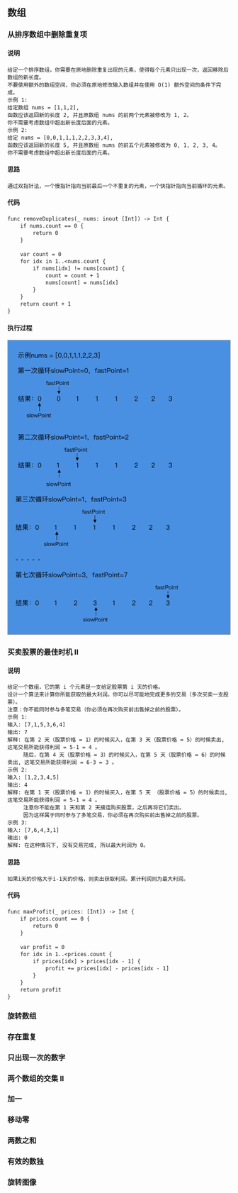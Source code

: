 ## 数组

### 从排序数组中删除重复项

#### 说明
```
给定一个排序数组，你需要在原地删除重复出现的元素，使得每个元素只出现一次，返回移除后数组的新长度。
不要使用额外的数组空间，你必须在原地修改输入数组并在使用 O(1) 额外空间的条件下完成。
示例 1:
给定数组 nums = [1,1,2], 
函数应该返回新的长度 2, 并且原数组 nums 的前两个元素被修改为 1, 2。 
你不需要考虑数组中超出新长度后面的元素。
示例 2:
给定 nums = [0,0,1,1,1,2,2,3,3,4],
函数应该返回新的长度 5, 并且原数组 nums 的前五个元素被修改为 0, 1, 2, 3, 4。
你不需要考虑数组中超出新长度后面的元素。
```

#### 思路
```
通过双指针法，一个慢指针指向当前最后一个不重复的元素，一个快指针指向当前循环的元素。
```

#### 代码
```
func removeDuplicates(_ nums: inout [Int]) -> Int {
    if nums.count == 0 {
        return 0
    }
    
    var count = 0
    for idx in 1..<nums.count {
        if nums[idx] != nums[count] {
            count = count + 1
            nums[count] = nums[idx]
        }
    }
    return count + 1
}
```

#### 执行过程

<img src="https://github.com/fengzhihao123/LeetCode-Swift/blob/master/remove_duplicate.png" alt="remove duplicate">

### 买卖股票的最佳时机 II

#### 说明
```
给定一个数组，它的第 i 个元素是一支给定股票第 i 天的价格。
设计一个算法来计算你所能获取的最大利润。你可以尽可能地完成更多的交易（多次买卖一支股票）。
注意：你不能同时参与多笔交易（你必须在再次购买前出售掉之前的股票）。
示例 1:
输入: [7,1,5,3,6,4]
输出: 7
解释: 在第 2 天（股票价格 = 1）的时候买入，在第 3 天（股票价格 = 5）的时候卖出, 这笔交易所能获得利润 = 5-1 = 4 。
     随后，在第 4 天（股票价格 = 3）的时候买入，在第 5 天（股票价格 = 6）的时候卖出, 这笔交易所能获得利润 = 6-3 = 3 。
示例 2:
输入: [1,2,3,4,5]
输出: 4
解释: 在第 1 天（股票价格 = 1）的时候买入，在第 5 天 （股票价格 = 5）的时候卖出, 这笔交易所能获得利润 = 5-1 = 4 。
     注意你不能在第 1 天和第 2 天接连购买股票，之后再将它们卖出。
     因为这样属于同时参与了多笔交易，你必须在再次购买前出售掉之前的股票。
示例 3:
输入: [7,6,4,3,1]
输出: 0
解释: 在这种情况下, 没有交易完成, 所以最大利润为 0。
```

#### 思路
```
如果i天的价格大于i-1天的价格，则卖出获取利润。累计利润则为最大利润。
```

#### 代码
```
func maxProfit(_ prices: [Int]) -> Int {
    if prices.count == 0 {
        return 0
    }

    var profit = 0
    for idx in 1..<prices.count {
        if prices[idx] > prices[idx - 1] {
            profit += prices[idx] - prices[idx - 1]
        }
    }
    return profit
}
```

### 旋转数组

### 存在重复

### 只出现一次的数字

### 两个数组的交集 II

### 加一

### 移动零

### 两数之和

### 有效的数独

### 旋转图像

